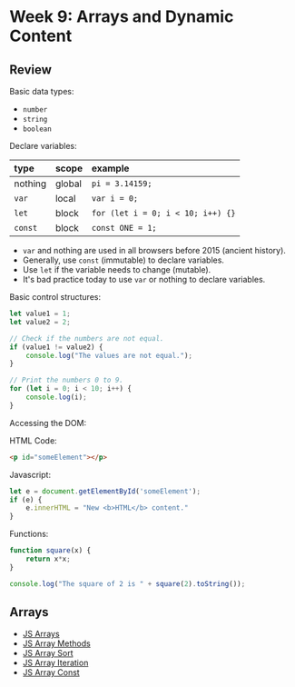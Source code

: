 # Week 9: Arrays and Dynamic Content

## Review

Basic data types:

- `number`
- `string`
- `boolean`

Declare variables:

| type    | scope  | example                           |
| :------ | :----- | :-------------------------------- |
| nothing | global | `pi = 3.14159;`                   |
| `var`   | local  | `var i = 0;`                      |
| `let`   | block  | `for (let i = 0; i < 10; i++) {}` |
| `const` | block  | `const ONE = 1;`                  |

- `var` and nothing are used in all browsers before 2015 (ancient history).
- Generally, use `const` (immutable) to declare variables.
- Use `let` if the variable needs to change (mutable).
- It's bad practice today to use `var` or nothing to declare variables.

Basic control structures:

```javascript
let value1 = 1;
let value2 = 2;

// Check if the numbers are not equal.
if (value1 != value2) {
    console.log("The values are not equal.");
}

// Print the numbers 0 to 9.
for (let i = 0; i < 10; i++) {
    console.log(i);
}
```

Accessing the DOM:

HTML Code:

```html
<p id="someElement"></p>
```

Javascript:

```javascript
let e = document.getElementById('someElement');
if (e) {
    e.innerHTML = "New <b>HTML</b> content."
}
```

Functions:

```javascript
function square(x) {
    return x*x;
}

console.log("The square of 2 is " + square(2).toString());
```

## Arrays

- [JS Arrays](https://www.w3schools.com/js/js_arrays.asp)
- [JS Array Methods](https://www.w3schools.com/js/js_array_methods.asp)
- [JS Array Sort](https://www.w3schools.com/js/js_array_sort.asp)
- [JS Array Iteration](https://www.w3schools.com/js/js_array_iteration.asp)
- [JS Array Const](https://www.w3schools.com/js/js_array_const.asp)
